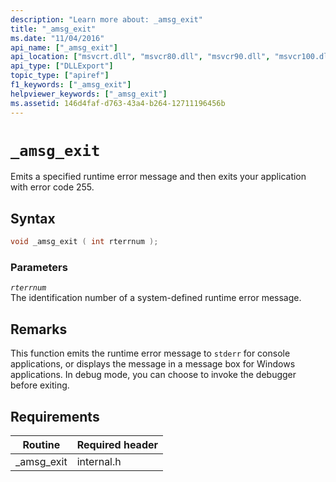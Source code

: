 ```yaml
---
description: "Learn more about: _amsg_exit"
title: "_amsg_exit"
ms.date: "11/04/2016"
api_name: ["_amsg_exit"]
api_location: ["msvcrt.dll", "msvcr80.dll", "msvcr90.dll", "msvcr100.dll", "msvcr100_clr0400.dll", "msvcr110.dll", "msvcr110_clr0400.dll", "msvcr120.dll", "msvcr120_clr0400.dll", "ucrtbase.dll"]
api_type: ["DLLExport"]
topic_type: ["apiref"]
f1_keywords: ["_amsg_exit"]
helpviewer_keywords: ["_amsg_exit"]
ms.assetid: 146d4faf-d763-43a4-b264-12711196456b
---
```

# `_amsg_exit`

Emits a specified runtime error message and then exits your application with error code 255.

## Syntax

```cpp
void _amsg_exit ( int rterrnum );
```

### Parameters

*`rterrnum`*\
The identification number of a system-defined runtime error message.

## Remarks

This function emits the runtime error message to `stderr` for console applications, or displays the message in a message box for Windows applications. In debug mode, you can choose to invoke the debugger before exiting.

## Requirements

|Routine|Required header|
|-------------|---------------------|
|_amsg_exit|internal.h|

